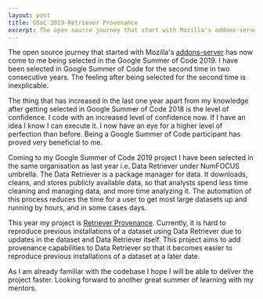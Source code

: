 ```yaml
---
layout: post
title: GSoC 2019-Retriever Provenance
excerpt: The open source journey that start with Mozilla's addons-server has now come to me being selected in Google Summer of Code 2019.....
---
```


The open source journey that started with Mozilla's [addons-server](https://github.com/mozilla/addons-server/) has now come to me being selected in the Google Summer of Code 2019. I have been selected in Google Summer of Code for the second time in two consecutive years. The feeling after being selected for the second time is inexplicable.

The thing that has increased in the last one year apart from my knowledge after getting selected in Google Summer of Code 2018 is the level of confidence. I code with an increased level of confidence now. If I have an idea I know I can execute it. I now have an eye for a	 higher level of perfection than before. Being a Google Summer of Code participant has proved very beneficial to me.

Coming to my Google Summer of Code 2019 project I have been selected in the same organisation as last year i.e. Data Retriever under NumFOCUS umbrella. The Data Retriever is a package manager for data. It downloads, cleans, and stores publicly available data, so that analysts spend less time cleaning and managing data, and more time analyzing it. The automation of this process reduces the time for a user to get most large datasets up and running by hours, and in some cases days.

This year my project is [Retriever Provenance](https://summerofcode.withgoogle.com/projects/#5933660455305216). Currently, it is hard to reproduce previous installations of a dataset using Data Retriever due to updates in the dataset and Data Retriever itself. This project aims to add provenance capabilities to Data Retriever so that it becomes easier to reproduce previous installations of a dataset at a later date.

As I am already familiar with the codebase I hope I will be able to deliver the project faster. Looking forward to another great summer of learning with my mentors. 
